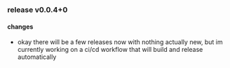 ### release v0.0.4+0

#### changes

- okay there will be a few releases now with nothing actually new, but im currently working on a ci/cd workflow that will build and release automatically
